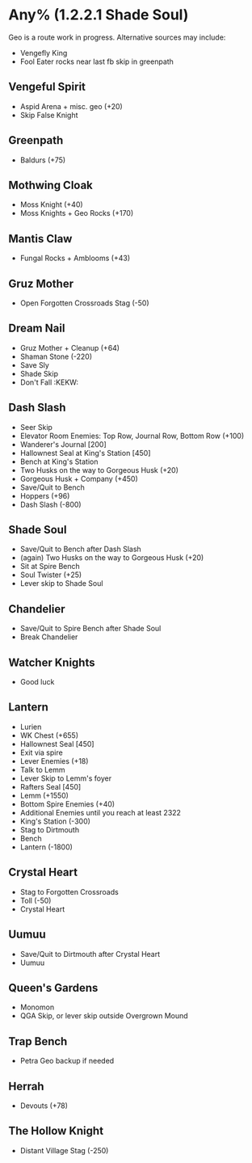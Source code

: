 # Any% (1.2.2.1 Shade Soul)

Geo is a route work in progress. Alternative sources may include:
- Vengefly King
- Fool Eater rocks near last fb skip in greenpath

## Vengeful Spirit
- Aspid Arena + misc. geo (+20)
- Skip False Knight

## Greenpath
- Baldurs (+75)

## Mothwing Cloak
- Moss Knight (+40)
- Moss Knights + Geo Rocks (+170)

## Mantis Claw
- Fungal Rocks + Amblooms (+43)

## Gruz Mother
- Open Forgotten Crossroads Stag (-50)

## Dream Nail
- Gruz Mother + Cleanup (+64)
- Shaman Stone (-220)
- Save Sly
- Shade Skip
- Don't Fall :KEKW:

## Dash Slash
- Seer Skip
- Elevator Room Enemies: Top Row, Journal Row, Bottom Row (+100)
- Wanderer's Journal [200]
- Hallownest Seal at King's Station [450]
- Bench at King's Station
- Two Husks on the way to Gorgeous Husk (+20)
- Gorgeous Husk + Company (+450)
- Save/Quit to Bench
- Hoppers (+96)
- Dash Slash (-800)

## Shade Soul
- Save/Quit to Bench after Dash Slash
- (again) Two Husks on the way to Gorgeous Husk (+20)
- Sit at Spire Bench
- Soul Twister (+25)
- Lever skip to Shade Soul

## Chandelier
- Save/Quit to Spire Bench after Shade Soul
- Break Chandelier

## Watcher Knights
- Good luck

## Lantern
- Lurien
- WK Chest (+655)
- Hallownest Seal [450]
- Exit via spire
- Lever Enemies (+18)
- Talk to Lemm
- Lever Skip to Lemm's foyer
- Rafters Seal [450]
- Lemm (+1550)
- Bottom Spire Enemies (+40)
- Additional Enemies until you reach at least 2322
- King's Station (-300)
- Stag to Dirtmouth
- Bench
- Lantern (-1800)

## Crystal Heart
- Stag to Forgotten Crossroads
- Toll (-50)
- Crystal Heart

## Uumuu
- Save/Quit to Dirtmouth after Crystal Heart
- Uumuu

## Queen's Gardens
- Monomon
- QGA Skip, or lever skip outside Overgrown Mound

## Trap Bench
- Petra Geo backup if needed

## Herrah
- Devouts (+78)

## The Hollow Knight
- Distant Village Stag (-250)

